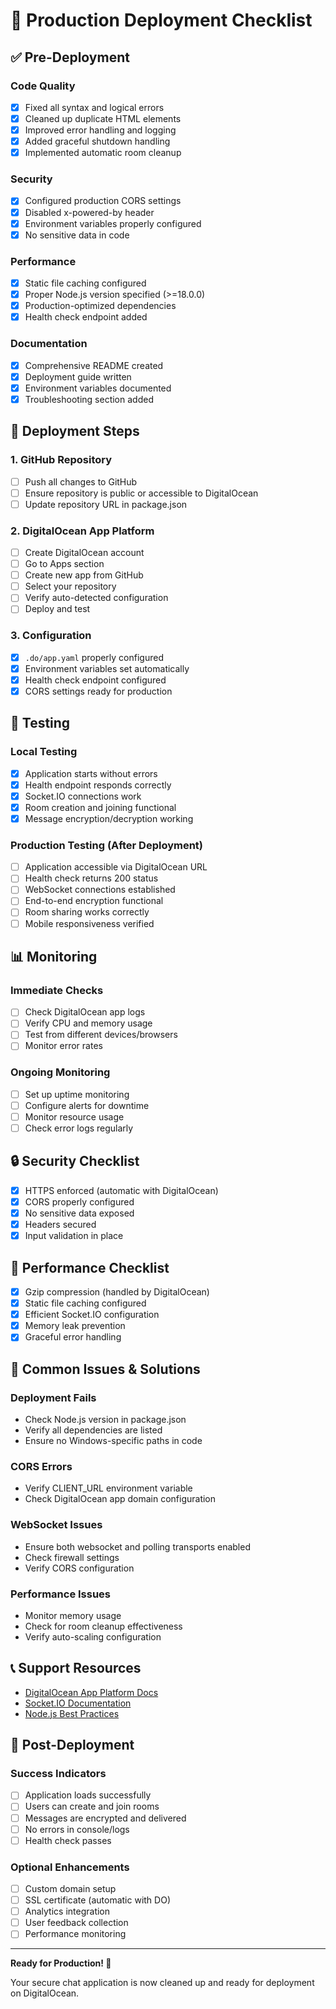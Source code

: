 # 🚀 Production Deployment Checklist

## ✅ Pre-Deployment

### Code Quality
- [x] Fixed all syntax and logical errors
- [x] Cleaned up duplicate HTML elements
- [x] Improved error handling and logging
- [x] Added graceful shutdown handling
- [x] Implemented automatic room cleanup

### Security
- [x] Configured production CORS settings
- [x] Disabled x-powered-by header
- [x] Environment variables properly configured
- [x] No sensitive data in code

### Performance
- [x] Static file caching configured
- [x] Proper Node.js version specified (>=18.0.0)
- [x] Production-optimized dependencies
- [x] Health check endpoint added

### Documentation
- [x] Comprehensive README created
- [x] Deployment guide written
- [x] Environment variables documented
- [x] Troubleshooting section added

## 🔧 Deployment Steps

### 1. GitHub Repository
- [ ] Push all changes to GitHub
- [ ] Ensure repository is public or accessible to DigitalOcean
- [ ] Update repository URL in package.json

### 2. DigitalOcean App Platform
- [ ] Create DigitalOcean account
- [ ] Go to Apps section
- [ ] Create new app from GitHub
- [ ] Select your repository
- [ ] Verify auto-detected configuration
- [ ] Deploy and test

### 3. Configuration
- [x] `.do/app.yaml` properly configured
- [x] Environment variables set automatically
- [x] Health check endpoint configured
- [x] CORS settings ready for production

## 🧪 Testing

### Local Testing
- [x] Application starts without errors
- [x] Health endpoint responds correctly
- [x] Socket.IO connections work
- [x] Room creation and joining functional
- [x] Message encryption/decryption working

### Production Testing (After Deployment)
- [ ] Application accessible via DigitalOcean URL
- [ ] Health check returns 200 status
- [ ] WebSocket connections established
- [ ] End-to-end encryption functional
- [ ] Room sharing works correctly
- [ ] Mobile responsiveness verified

## 📊 Monitoring

### Immediate Checks
- [ ] Check DigitalOcean app logs
- [ ] Verify CPU and memory usage
- [ ] Test from different devices/browsers
- [ ] Monitor error rates

### Ongoing Monitoring
- [ ] Set up uptime monitoring
- [ ] Configure alerts for downtime
- [ ] Monitor resource usage
- [ ] Check error logs regularly

## 🔒 Security Checklist

- [x] HTTPS enforced (automatic with DigitalOcean)
- [x] CORS properly configured
- [x] No sensitive data exposed
- [x] Headers secured
- [x] Input validation in place

## 📱 Performance Checklist

- [x] Gzip compression (handled by DigitalOcean)
- [x] Static file caching configured
- [x] Efficient Socket.IO configuration
- [x] Memory leak prevention
- [x] Graceful error handling

## 🚨 Common Issues & Solutions

### Deployment Fails
- Check Node.js version in package.json
- Verify all dependencies are listed
- Ensure no Windows-specific paths in code

### CORS Errors
- Verify CLIENT_URL environment variable
- Check DigitalOcean app domain configuration

### WebSocket Issues
- Ensure both websocket and polling transports enabled
- Check firewall settings
- Verify CORS configuration

### Performance Issues
- Monitor memory usage
- Check for room cleanup effectiveness
- Verify auto-scaling configuration

## 📞 Support Resources

- [DigitalOcean App Platform Docs](https://docs.digitalocean.com/products/app-platform/)
- [Socket.IO Documentation](https://socket.io/docs/)
- [Node.js Best Practices](https://nodejs.org/en/docs/guides/)

## 🎉 Post-Deployment

### Success Indicators
- [ ] Application loads successfully
- [ ] Users can create and join rooms
- [ ] Messages are encrypted and delivered
- [ ] No errors in console/logs
- [ ] Health check passes

### Optional Enhancements
- [ ] Custom domain setup
- [ ] SSL certificate (automatic with DO)
- [ ] Analytics integration
- [ ] User feedback collection
- [ ] Performance monitoring

---

**Ready for Production! 🚀**

Your secure chat application is now cleaned up and ready for deployment on DigitalOcean.

